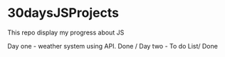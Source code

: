# 30daysJSProjects

This repo display my progress about JS

Day one - weather system using API. Done /
Day two - To do List/ Done